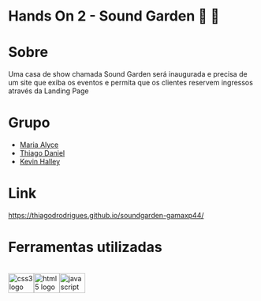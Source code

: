 # Hands On 2 - Sound Garden :guitar: :musical_note:

# Sobre

Uma casa de show chamada Sound Garden será inaugurada e precisa de um site que exiba os eventos e permita que os clientes reservem ingressos através da Landing Page


# Grupo

  - [Maria Alyce](https://github.com/alyce-developer)
  - [Thiago Daniel](https://github.com/thiagodrodrigues)
  - [Kevin Halley](https://github.com/keuwey)

 # Link

https://thiagodrodrigues.github.io/soundgarden-gamaxp44/
 
 # Ferramentas utilizadas 
 <br>
<img src="https://cdn.jsdelivr.net/gh/devicons/devicon/icons/css3/css3-original.svg" height="40" width="52" alt="css3 logo"  /><img src="https://cdn.jsdelivr.net/gh/devicons/devicon/icons/html5/html5-original.svg" height="40" width="52" alt="html5 logo"  /><img src="https://cdn.jsdelivr.net/gh/devicons/devicon/icons/javascript/javascript-original.svg" height="40" width="52" alt="javascript logo"  />
  
  